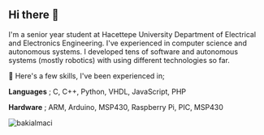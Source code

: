 ## Hi there 👋

I'm a senior year student at Hacettepe University Department of Electrical and Electronics Engineering. I've experienced in computer science and autonomous systems. I developed tens of software and autonomous systems (mostly robotics) with using different technologies so far.

🔭 Here's a few skills, I've been experienced in;

**Languages** ; C, C++, Python, VHDL, JavaScript, PHP

**Hardware** ; ARM, Arduino, MSP430, Raspberry Pi, PIC, MSP430

<p align="left"> <img src="https://komarev.com/ghpvc/?username=bakialmaci" alt="bakialmaci" /> </p>
